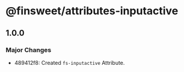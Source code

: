 # @finsweet/attributes-inputactive

## 1.0.0

### Major Changes

- 489412f8: Created `fs-inputactive` Attribute.
